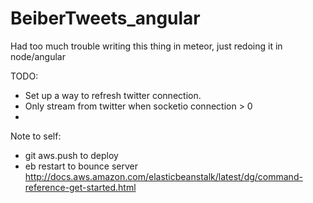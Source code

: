 BeiberTweets_angular
====================

Had too much trouble writing this thing in meteor, just redoing it in node/angular

TODO: 
- Set up a way to refresh twitter connection. 
- Only stream from twitter when socketio connection > 0
- 

Note to self: 
- git aws.push to deploy
- eb restart to bounce server
http://docs.aws.amazon.com/elasticbeanstalk/latest/dg/command-reference-get-started.html